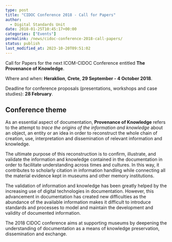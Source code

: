 ```yaml
---
type: post
title: "CIDOC Conference 2018 - Call for Papers"
author:
  - Digital Standards Unit
date: 2018-01-25T10:45:17+00:00
categories: ["Events"]
permalink: /news/cidoc-conference-2018-call-papers/
status: publish
last_modified_at: 2023-10-20T09:51:02
---
```


Call for Papers for the next ICOM-CIDOC Conference entitled **The Provenance of Knowledge**.

Where and when: **Heraklion**, **Crete**, **29 September - 4 October 2018**. 

Deadline for conference proposals (presentations, workshops and case studies): **28 February**. 

## Conference theme

As an essential aspect of documentation, **Provenance of Knowledge** refers to the attempt to _trace the origins of the 
information and knowledge_ about an object, an entity or an idea in order to reconstruct the whole chain of creation, use, 
interpretation and dissemination of relevant information and knowledge. 

The ultimate purpose of this reconstruction is to confirm, illustrate, and validate the information and knowledge contained 
in the documentation in order to facilitate understanding across times and cultures. In this way, it contributes to scholarly
citation in information handling while connecting all the material evidence kept in museums and other memory institutions. 

The validation of information and knowledge has been greatly helped by the increasing use of digital technologies in documentation. 
However, this advancement in documentation has created new difficulties as the abundance of the available information 
makes it difficult to introduce standards and processes to model and maintain the development and validity of documented 
information. 

The 2018 CIDOC conference aims at supporting museums by deepening the understanding of documentation as a means of knowledge 
preservation, dissemination and exchange.
